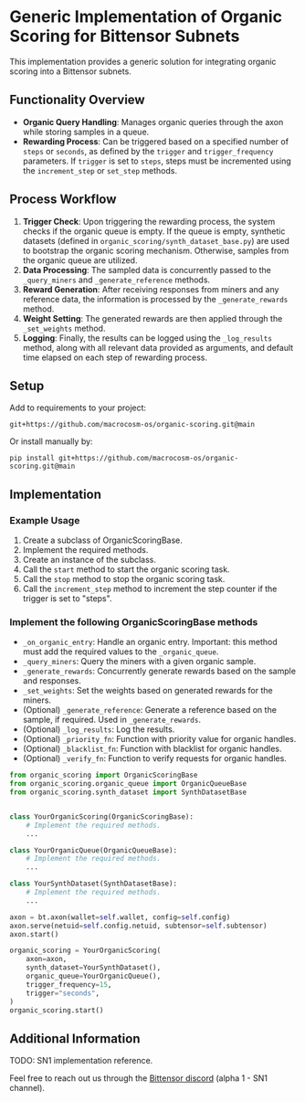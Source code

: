 # Generic Implementation of Organic Scoring for Bittensor Subnets

This implementation provides a generic solution for integrating organic scoring into a Bittensor subnets.


## Functionality Overview
- **Organic Query Handling**: Manages organic queries through the axon while storing samples in a queue.
- **Rewarding Process**: Can be triggered based on a specified number of `steps` or `seconds`,
as defined by the `trigger` and `trigger_frequency` parameters. If `trigger` is set to `steps`,
steps must be incremented using the `increment_step` or `set_step` methods.


## Process Workflow
1. **Trigger Check**: Upon triggering the rewarding process, the system checks if the organic queue is empty.
If the queue is empty, synthetic datasets (defined in `organic_scoring/synth_dataset_base.py`) are used to bootstrap
the organic scoring mechanism. Otherwise, samples from the organic queue are utilized.
2. **Data Processing**: The sampled data is concurrently passed to the `_query_miners` and `_generate_reference`
methods.
3. **Reward Generation**: After receiving responses from miners and any reference data, the information
is processed by the `_generate_rewards` method.
4. **Weight Setting**: The generated rewards are then applied through the `_set_weights` method.
5. **Logging**: Finally, the results can be logged using the `_log_results` method, along with all relevant data
provided as arguments, and default time elapsed on each step of rewarding process.


## Setup

Add to requirements to your project:
```shell
git+https://github.com/macrocosm-os/organic-scoring.git@main
```

Or install manually by:
```shell
pip install git+https://github.com/macrocosm-os/organic-scoring.git@main
```

## Implementation

### Example Usage
1. Create a subclass of OrganicScoringBase.
2. Implement the required methods.
3. Create an instance of the subclass.
4. Call the `start` method to start the organic scoring task.
5. Call the `stop` method to stop the organic scoring task.
6. Call the `increment_step` method to increment the step counter if the trigger is set to "steps".

### Implement the following OrganicScoringBase methods
- `_on_organic_entry`: Handle an organic entry.
    Important: this method must add the required values to the `_organic_queue`.
- `_query_miners`: Query the miners with a given organic sample.
- `_generate_rewards`: Concurrently generate rewards based on the sample and responses.
- `_set_weights`: Set the weights based on generated rewards for the miners.
- (Optional) `_generate_reference`: Generate a reference based on the sample, if required.
    Used in `_generate_rewards`.
- (Optional) `_log_results`: Log the results.
- (Optional) `_priority_fn`: Function with priority value for organic handles.
- (Optional) `_blacklist_fn`: Function with blacklist for organic handles.
- (Optional) `_verify_fn`: Function to verify requests for organic handles.

```python
from organic_scoring import OrganicScoringBase
from organic_scoring.organic_queue import OrganicQueueBase
from organic_scoring.synth_dataset import SynthDatasetBase


class YourOrganicScoring(OrganicScoringBase):
    # Implement the required methods.
    ...

class YourOrganicQueue(OrganicQueueBase):
    # Implement the required methods.
    ...

class YourSynthDataset(SynthDatasetBase):
    # Implement the required methods.
    ...

axon = bt.axon(wallet=self.wallet, config=self.config)
axon.serve(netuid=self.config.netuid, subtensor=self.subtensor)
axon.start()

organic_scoring = YourOrganicScoring(
    axon=axon,
    synth_dataset=YourSynthDataset(),
    organic_queue=YourOrganicQueue(),
    trigger_frequency=15,
    trigger="seconds",
)
organic_scoring.start()
```


## Additional Information

TODO: SN1 implementation reference.

Feel free to reach out us through the [Bittensor discord](https://discord.gg/UqAxyhrf) (alpha 1 - SN1 channel).
